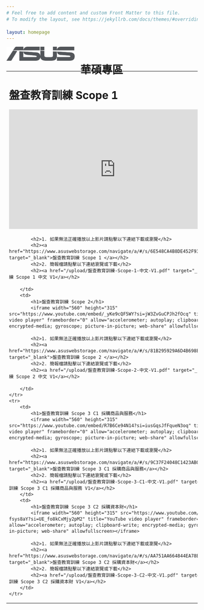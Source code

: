 ```yaml
---
# Feel free to add content and custom Front Matter to this file.
# To modify the layout, see https://jekyllrb.com/docs/themes/#overriding-theme-defaults

layout: homepage
---
```

<div style="display: flex;">
<div style="height:50px;"><img src="img/asus-logo.png" style="width:180px;"></div>
<div style="height:50px;"><h1 style="padding: 0 0 0 15px; align-items: center;">華碩專區</h1></div>
</div>

<table>
    <tr>
        <td>
            <h1>盤查教育訓練 Scope 1</h1>
            <iframe width="560" height="315" src="https://www.youtube.com/embed/NK3U5MZCfRI?si=b_wPooNp7Wr0Vkpi" title="YouTube video player" frameborder="0" allow="accelerometer; autoplay; clipboard-write; encrypted-media; gyroscope; picture-in-picture; web-share" allowfullscreen></iframe>

            <h2>1. 如果無法正確播放以上影片請點擊以下連結下載或瀏覽</h2>
            <h2><a href="https://www.asuswebstorage.com/navigate/a/#/s/6E548CA4B8DE452F93168C9DBB1A21F3Y" target="_blank">盤查教育訓練 Scope 1 </a></h2>
            <h2>2. 簡報檔請點擊以下連結瀏覽或下載</h2>
            <h2><a href="/upload/盤查教育訓練-Scope-1-中文-V1.pdf" target="_blank">盤查教育訓練 Scope 1 中文 V1</a></h2>

        </td>
        <td>
            <h1>盤查教育訓練 Scope 2</h1>
            <iframe width="560" height="315" src="https://www.youtube.com/embed/_yKe9cQF5WY?si=jW3ZvGuCPJh2fOcq" title="YouTube video player" frameborder="0" allow="accelerometer; autoplay; clipboard-write; encrypted-media; gyroscope; picture-in-picture; web-share" allowfullscreen></iframe>
            
            <h2>1. 如果無法正確播放以上影片請點擊以下連結下載或瀏覽</h2>
            <h2><a href="https://www.asuswebstorage.com/navigate/a/#/s/81B295929A6D4B698E973C19A1628330Y" target="_blank">盤查教育訓練 Scope 2 </a></h2>
            <h2>2. 簡報檔請點擊以下連結瀏覽或下載</h2>
            <h2><a href="/upload/盤查教育訓練-Scope-2-中文-V1.pdf" target="_blank">盤查教育訓練 Scope 2 中文 V1</a></h2>

        </td>
    </tr>
    <tr>
        <td>
            <h1>盤查教育訓練 Scope 3 C1 採購商品與服務</h1>
            <iframe width="560" height="315" src="https://www.youtube.com/embed/R7B6Ce94N14?si=iusGqsJfFqueN3oq" title="YouTube video player" frameborder="0" allow="accelerometer; autoplay; clipboard-write; encrypted-media; gyroscope; picture-in-picture; web-share" allowfullscreen></iframe>

            <h2>1. 如果無法正確播放以上影片請點擊以下連結下載或瀏覽</h2>
            <h2><a href="https://www.asuswebstorage.com/navigate/a/#/s/9C37F24048C1423AB0F820EE09262ECBY" target="_blank">盤查教育訓練 Scope 3 C1 採購商品與服務</a></h2>
            <h2>2. 簡報檔請點擊以下連結瀏覽或下載</h2>
            <h2><a href="/upload/盤查教育訓練-Scope-3-C1-中文-V1.pdf" target="_blank">盤查教育訓練 Scope 3 C1 採購商品與服務 V1</a></h2>
        </td>
        <td>
            <h1>盤查教育訓練 Scope 3 C2 採購資本財</h1>
            <iframe width="560" height="315" src="https://www.youtube.com/embed/D79-fsys8aY?si=UE_fo8kCxMjy2pM2" title="YouTube video player" frameborder="0" allow="accelerometer; autoplay; clipboard-write; encrypted-media; gyroscope; picture-in-picture; web-share" allowfullscreen></iframe>

            <h2>1. 如果無法正確播放以上影片請點擊以下連結下載或瀏覽</h2>
            <h2><a href="https://www.asuswebstorage.com/navigate/a/#/s/AA751AA664844EA78B979D575517BFCEY" target="_blank">盤查教育訓練 Scope 3 C2 採購資本財</a></h2>
            <h2>2. 簡報檔請點擊以下連結瀏覽或下載</h2>
            <h2><a href="/upload/盤查教育訓練-Scope-3-C2-中文-V1.pdf" target="_blank">盤查教育訓練 Scope 3 C2 採購資本財 V1</a></h2>
        </td>
    </tr>
</table>